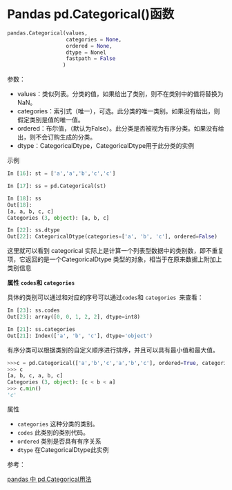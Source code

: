 # Pandas pd.Categorical()函数

```python
pandas.Categorical(values,
                   categories = None,
                   ordered = None,
                   dtype = Nonel
                   fastpath = False 
                  )
```

参数：

- values：类似列表。分类的值，如果给出了类别，则不在类别中的值将替换为NaN。
- categories：索引式（唯一），可选。此分类的唯一类别。如果没有给出，则假定类别是值的唯一值。
- ordered：布尔值，（默认为False）。此分类是否被视为有序分类。如果没有给出，则不会订购生成的分类。
- dtype：CategoricalDtype，CategoricalDtype用于此分类的实例
  

示例

```python
In [16]: st = ['a','a','b','c','c']

In [17]: ss = pd.Categorical(st)

In [18]: ss
Out[18]:
[a, a, b, c, c]
Categories (3, object): [a, b, c]

In [22]: ss.dtype
Out[22]: CategoricalDtype(categories=['a', 'b', 'c'], ordered=False)


```

这里就可以看到 categorical 实际上是计算一个列表型数据中的类别数，即不重复项，它返回的是一个CategoricalDtype 类型的对象，相当于在原来数据上附加上类别信息

**属性 ` codes `和 `categories `**

具体的类别可以通过和对应的序号可以通过` codes `和 `categories `来查看：

```python
In [23]: ss.codes
Out[23]: array([0, 0, 1, 2, 2], dtype=int8)

In [21]: ss.categories
Out[21]: Index(['a', 'b', 'c'], dtype='object')

```

有序分类可以根据类别的自定义顺序进行排序，并且可以具有最小值和最大值。

```python
>>>c = pd.Categorical(['a','b','c','a','b','c'], ordered=True, categories=['c', 'b', 'a'])
>>> c
[a, b, c, a, b, c]
Categories (3, object): [c < b < a]
>>> c.min()
'c'

```

属性

- `categories`	这种分类的类别。
- `codes`	此类别的类别代码。
- `ordered`	类别是否具有有序关系
- `dtype`	在CategoricalDtype此实例



参考：

<a href="https://blog.csdn.net/Lq_520/article/details/83616673" blank="">pandas 中 pd.Categorical用法</a>

